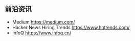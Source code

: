 ## 前沿资讯  
- Medium <https://medium.com/>  
- Hacker News Hiring Trends <https://www.hntrends.com/>  
- InfoQ <https://www.infoq.cn/>
